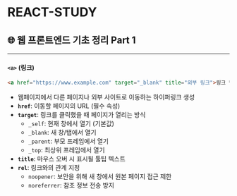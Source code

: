 # REACT-STUDY

## 🌐 웹 프론트엔드 기초 정리 Part 1

---

#### `<a>` (링크)
```html
<a href="https://www.example.com" target="_blank" title="외부 링크">링크 텍스트</a>
```
- 웹페이지에서 다른 페이지나 외부 사이트로 이동하는 하이퍼링크 생성
- **`href`**: 이동할 페이지의 URL (필수 속성)
- **`target`**: 링크를 클릭했을 때 페이지가 열리는 방식
  - `_self`: 현재 창에서 열기 (기본값)
  - `_blank`: 새 창/탭에서 열기
  - `_parent`: 부모 프레임에서 열기
  - `_top`: 최상위 프레임에서 열기
- **`title`**: 마우스 오버 시 표시될 툴팁 텍스트
- **`rel`**: 링크와의 관계 지정
  - `noopener`: 보안을 위해 새 창에서 원본 페이지 접근 제한
  - `noreferrer`: 참조 정보 전송 방지